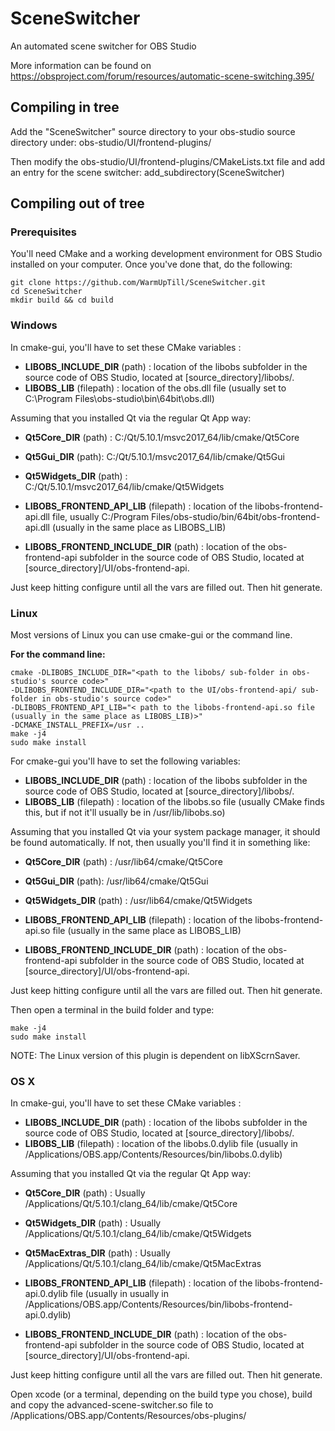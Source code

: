# SceneSwitcher
An automated scene switcher for OBS Studio

More information can be found on https://obsproject.com/forum/resources/automatic-scene-switching.395/

## Compiling in tree
Add the "SceneSwitcher" source directory to your obs-studio source directory under:
obs-studio/UI/frontend-plugins/

Then modify the obs-studio/UI/frontend-plugins/CMakeLists.txt file and add an entry for the scene switcher:
add_subdirectory(SceneSwitcher)

## Compiling out of tree
### Prerequisites
You'll need CMake and a working development environment for OBS Studio installed
on your computer. Once you've done that, do the following:
```
git clone https://github.com/WarmUpTill/SceneSwitcher.git
cd SceneSwitcher
mkdir build && cd build
```

### Windows
In cmake-gui, you'll have to set these CMake variables :
- **LIBOBS_INCLUDE_DIR** (path) : location of the libobs subfolder in the source
code of OBS Studio, located at [source_directory]/libobs/.
- **LIBOBS_LIB** (filepath) : location of the obs.dll file (usually set to
C:\Program Files\obs-studio\bin\64bit\obs.dll)

Assuming that you installed Qt via the regular Qt App way:
- **Qt5Core_DIR** (path) : C:/Qt/5.10.1/msvc2017_64/lib/cmake/Qt5Core
- **Qt5Gui_DIR** (path): C:/Qt/5.10.1/msvc2017_64/lib/cmake/Qt5Gui
- **Qt5Widgets_DIR** (path) : C:/Qt/5.10.1/msvc2017_64/lib/cmake/Qt5Widgets

- **LIBOBS_FRONTEND_API_LIB** (filepath) : location of the libobs-frontend-api.dll
file, usually C:/Program Files/obs-studio/bin/64bit/obs-frontend-api.dll
(usually in the same place as LIBOBS_LIB)
- **LIBOBS_FRONTEND_INCLUDE_DIR** (path) : location of the obs-frontend-api
subfolder in the source code of OBS Studio, located at [source_directory]/UI/obs-frontend-api.

Just keep hitting configure until all the vars are filled out. Then hit generate.

### Linux
Most versions of Linux you can use cmake-gui or the command line.

**For the command line:**  
```
cmake -DLIBOBS_INCLUDE_DIR="<path to the libobs/ sub-folder in obs-studio's source code>"
-DLIBOBS_FRONTEND_INCLUDE_DIR="<path to the UI/obs-frontend-api/ sub-folder in obs-studio's source code>"
-DLIBOBS_FRONTEND_API_LIB="< path to the libobs-frontend-api.so file (usually in the same place as LIBOBS_LIB)>"
-DCMAKE_INSTALL_PREFIX=/usr ..
make -j4
sudo make install
```

For cmake-gui you'll have to set the following variables:
- **LIBOBS_INCLUDE_DIR** (path) : location of the libobs subfolder in the source
code of OBS Studio, located at [source_directory]/libobs/.
- **LIBOBS_LIB** (filepath) : location of the libobs.so file (usually CMake finds
this, but if not it'll usually be in /usr/lib/libobs.so)

Assuming that you installed Qt via your system package manager, it should be 
found automatically. If not, then usually you'll find it in something like:
- **Qt5Core_DIR** (path) : /usr/lib64/cmake/Qt5Core
- **Qt5Gui_DIR** (path): /usr/lib64/cmake/Qt5Gui
- **Qt5Widgets_DIR** (path) : /usr/lib64/cmake/Qt5Widgets

- **LIBOBS_FRONTEND_API_LIB** (filepath) : location of the libobs-frontend-api.so
file (usually in the same place as LIBOBS_LIB)
- **LIBOBS_FRONTEND_INCLUDE_DIR** (path) : location of the obs-frontend-api
subfolder in the source code of OBS Studio, located at
[source_directory]/UI/obs-frontend-api.

Just keep hitting configure until all the vars are filled out. Then hit generate.

Then open a terminal in the build folder and type:
```
make -j4
sudo make install
```
NOTE: The Linux version of this plugin is dependent on libXScrnSaver.

### OS X
In cmake-gui, you'll have to set these CMake variables :
- **LIBOBS_INCLUDE_DIR** (path) : location of the libobs subfolder in the source
code of OBS Studio, located at [source_directory]/libobs/.
- **LIBOBS_LIB** (filepath) : location of the libobs.0.dylib file (usually
in /Applications/OBS.app/Contents/Resources/bin/libobs.0.dylib)

Assuming that you installed Qt via the regular Qt App way:
- **Qt5Core_DIR** (path) : Usually /Applications/Qt/5.10.1/clang_64/lib/cmake/Qt5Core
- **Qt5Widgets_DIR** (path) : Usually /Applications/Qt/5.10.1/clang_64/lib/cmake/Qt5Widgets
- **Qt5MacExtras_DIR** (path) : Usually /Applications/Qt/5.10.1/clang_64/lib/cmake/Qt5MacExtras

- **LIBOBS_FRONTEND_API_LIB** (filepath) : location of the libobs-frontend-api.0.dylib
file (usually in usually in /Applications/OBS.app/Contents/Resources/bin/libobs-frontend-api.0.dylib)
- **LIBOBS_FRONTEND_INCLUDE_DIR** (path) : location of the obs-frontend-api subfolder
in the source code of OBS Studio, located at [source_directory]/UI/obs-frontend-api.

Just keep hitting configure until all the vars are filled out. Then hit generate.

Open xcode (or a terminal, depending on the build type you chose), build and copy
the advanced-scene-switcher.so file to /Applications/OBS.app/Contents/Resources/obs-plugins/
